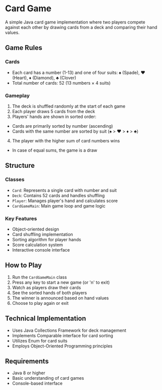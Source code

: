 # Card Game 

A simple Java card game implementation where two players compete against each other by drawing cards from a deck and comparing their hand values.

## Game Rules

### Cards
- Each card has a number (1-13) and one of four suits: ♠ (Spade), ♥ (Heart), ♦ (Diamond), ♣ (Clover)
- Total number of cards: 52 (13 numbers × 4 suits)

### Gameplay
1. The deck is shuffled randomly at the start of each game
2. Each player draws 5 cards from the deck
3. Players' hands are shown in sorted order:
  - Cards are primarily sorted by number (ascending)
  - Cards with the same number are sorted by suit (♠ > ♥ > ♦ > ♣)
4. The player with the higher sum of card numbers wins
  - In case of equal sums, the game is a draw

## Structure

### Classes
- `Card`: Represents a single card with number and suit
- `Deck`: Contains 52 cards and handles shuffling
- `Player`: Manages player's hand and calculates score
- `CardGameMain`: Main game loop and game logic

### Key Features
- Object-oriented design
- Card shuffling implementation
- Sorting algorithm for player hands
- Score calculation system
- Interactive console interface

## How to Play

1. Run the `CardGameMain` class
2. Press any key to start a new game (or 'n' to exit)
3. Watch as players draw their cards
4. See the sorted hands of both players
5. The winner is announced based on hand values
6. Choose to play again or exit

## Technical Implementation

- Uses Java Collections Framework for deck management
- Implements Comparable interface for card sorting
- Utilizes Enum for card suits
- Employs Object-Oriented Programming principles

## Requirements

- Java 8 or higher
- Basic understanding of card games
- Console-based interface


